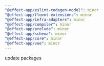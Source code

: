 ```yaml
---
"@effect-app/eslint-codegen-model": minor
"@effect-app/fluent-extensions": minor
"@effect-app/infra-adapters": minor
"@effect-app/compiler": minor
"@effect-app/prelude": minor
"@effect-app/schema": minor
"@effect-app/core": minor
"@effect-app/vue": minor
---
```


update packages
